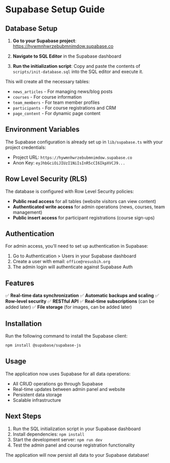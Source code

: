 # Supabase Setup Guide

## Database Setup

1. **Go to your Supabase project**: https://hywmnhwrzebubmnimdow.supabase.co

2. **Navigate to SQL Editor** in the Supabase dashboard

3. **Run the initialization script**: Copy and paste the contents of `scripts/init-database.sql` into the SQL editor and execute it.

This will create all the necessary tables:
- `news_articles` - For managing news/blog posts
- `courses` - For course information
- `team_members` - For team member profiles
- `participants` - For course registrations and CRM
- `page_content` - For dynamic page content

## Environment Variables

The Supabase configuration is already set up in `lib/supabase.ts` with your project credentials:
- Project URL: `https://hywmnhwrzebubmnimdow.supabase.co`
- Anon Key: `eyJhbGciOiJIUzI1NiIsInR5cCI6IkpXVCJ9...`

## Row Level Security (RLS)

The database is configured with Row Level Security policies:
- **Public read access** for all tables (website visitors can view content)
- **Authenticated write access** for admin operations (news, courses, team management)
- **Public insert access** for participant registrations (course sign-ups)

## Authentication

For admin access, you'll need to set up authentication in Supabase:
1. Go to Authentication > Users in your Supabase dashboard
2. Create a user with email: `office@resusbih.org`
3. The admin login will authenticate against Supabase Auth

## Features

✅ **Real-time data synchronization**
✅ **Automatic backups and scaling**
✅ **Row-level security**
✅ **RESTful API**
✅ **Real-time subscriptions** (can be added later)
✅ **File storage** (for images, can be added later)

## Installation

Run the following command to install the Supabase client:

```bash
npm install @supabase/supabase-js
```

## Usage

The application now uses Supabase for all data operations:
- All CRUD operations go through Supabase
- Real-time updates between admin panel and website
- Persistent data storage
- Scalable infrastructure

## Next Steps

1. Run the SQL initialization script in your Supabase dashboard
2. Install dependencies: `npm install`
3. Start the development server: `npm run dev`
4. Test the admin panel and course registration functionality

The application will now persist all data to your Supabase database!